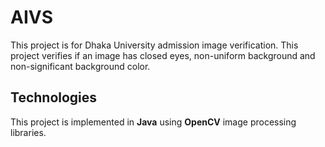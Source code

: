 # AIVS
This project is for Dhaka University admission image verification. This project verifies if an image has closed eyes, non-uniform background and non-significant background color.
## Technologies
This project is implemented in **Java** using **OpenCV** image processing libraries. 
